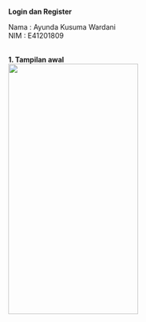 **Login dan Register**

Nama : Ayunda Kusuma Wardani <br/>
NIM  : E41201809<br/>

<br/>
<b>1. Tampilan awal</b> <br/>
<img src="https://user-images.githubusercontent.com/47249108/142725416-50b57ae0-fc10-42cb-ae13-793bd19ab417.png" width="260" height="500">
